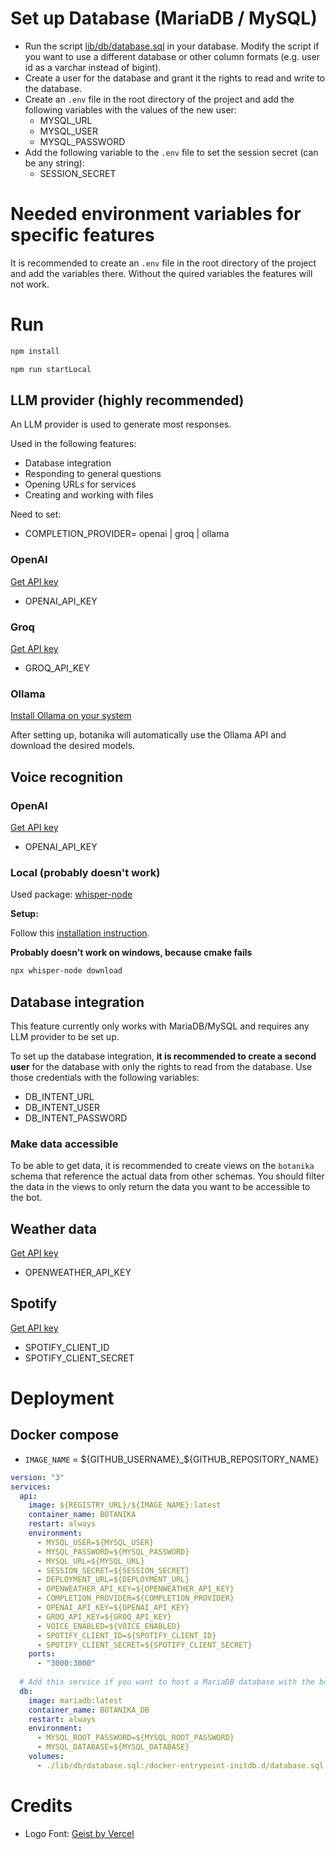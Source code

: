 # Set up Database (MariaDB / MySQL)

- Run the script [lib/db/database.sql](./lib/db/database.sql) in your database. Modify the script if you want to use a different database or other column formats (e.g. user id as a varchar instead of bigint).
- Create a user for the database and grant it the rights to read and write to the database.
- Create an `.env` file in the root directory of the project and add the following variables with the values of the new user:
  - MYSQL_URL
  - MYSQL_USER
  - MYSQL_PASSWORD
- Add the following variable to the `.env` file to set the session secret (can be any string):
  - SESSION_SECRET

# Needed environment variables for specific features

It is recommended to create an `.env` file in the root directory of the project and add the variables there.
Without the quired variables the features will not work.

# Run

```bash
npm install
```

```bash
npm run startLocal
```

## LLM provider (highly recommended)

An LLM provider is used to generate most responses.

Used in the following features:
- Database integration
- Responding to general questions
- Opening URLs for services
- Creating and working with files

Need to set:
- COMPLETION_PROVIDER= openai | groq | ollama

### OpenAI

[Get API key](https://platform.openai.com/api-keys)

- OPENAI_API_KEY

### Groq

[Get API key](https://console.groq.com/keys)

- GROQ_API_KEY

### Ollama

[Install Ollama on your system](https://github.com/ollama/ollama?tab=readme-ov-file#ollama)

After setting up, botanika will automatically use the Ollama API and download the desired models.

## Voice recognition

### OpenAI

[Get API key](https://platform.openai.com/api-keys)

- OPENAI_API_KEY

### Local (probably doesn't work)

Used package: [whisper-node](https://www.npmjs.com/package/whisper-node)

**Setup:**

Follow this [installation instruction](https://github.com/ggerganov/whisper.cpp/issues/168#issuecomment-1889963673).

**Probably doesn't work on windows, because cmake fails**

```bash
npx whisper-node download
```

## Database integration

This feature currently only works with MariaDB/MySQL and requires any LLM provider to be set up.

To set up the database integration, **it is recommended to create a second user** for the database with only the rights to read from the database.
Use those credentials with the following variables:

- DB_INTENT_URL
- DB_INTENT_USER
- DB_INTENT_PASSWORD

### Make data accessible
To be able to get data, it is recommended to create views on the `botanika` schema that reference the actual data from other schemas.
You should filter the data in the views to only return the data you want to be accessible to the bot.

## Weather data

[Get API key](https://home.openweathermap.org/api_keys)

- OPENWEATHER_API_KEY

## Spotify

[Get API key](https://developer.spotify.com/dashboard)

- SPOTIFY_CLIENT_ID
- SPOTIFY_CLIENT_SECRET

# Deployment

## Docker compose

- `IMAGE_NAME` = ${GITHUB_USERNAME}_${GITHUB_REPOSITORY_NAME}

```yaml
version: "3"
services:
  api:
    image: ${REGISTRY_URL}/${IMAGE_NAME}:latest
    container_name: BOTANIKA
    restart: always
    environment:
      - MYSQL_USER=${MYSQL_USER}
      - MYSQL_PASSWORD=${MYSQL_PASSWORD}
      - MYSQL_URL=${MYSQL_URL}
      - SESSION_SECRET=${SESSION_SECRET}
      - DEPLOYMENT_URL=${DEPLOYMENT_URL}
      - OPENWEATHER_API_KEY=${OPENWEATHER_API_KEY}
      - COMPLETION_PROVIDER=${COMPLETION_PROVIDER}
      - OPENAI_API_KEY=${OPENAI_API_KEY}
      - GROQ_API_KEY=${GROQ_API_KEY}
      - VOICE_ENABLED=${VOICE_ENABLED}
      - SPOTIFY_CLIENT_ID=${SPOTIFY_CLIENT_ID}
      - SPOTIFY_CLIENT_SECRET=${SPOTIFY_CLIENT_SECRET}
    ports:
      - "3000:3000"
  
  # Add this service if you want to host a MariaDB database with the bot
  db:
    image: mariadb:latest
    container_name: BOTANIKA_DB
    restart: always
    environment:
      - MYSQL_ROOT_PASSWORD=${MYSQL_ROOT_PASSWORD}
      - MYSQL_DATABASE=${MYSQL_DATABASE}
    volumes:
      - ./lib/db/database.sql:/docker-entrypoint-initdb.d/database.sql
```

# Credits

- Logo Font: [Geist by Vercel](https://vercel.com/font)